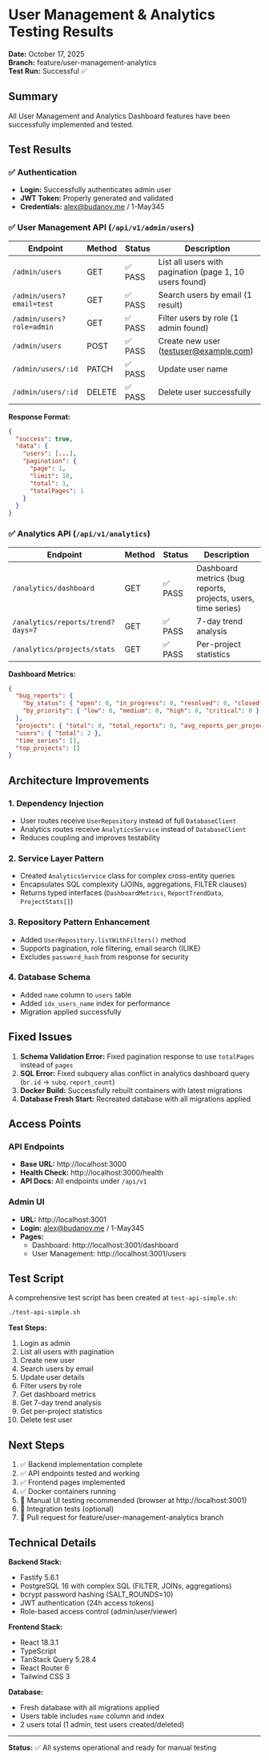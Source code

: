 # User Management & Analytics Testing Results

**Date:** October 17, 2025  
**Branch:** feature/user-management-analytics  
**Test Run:** Successful ✅

## Summary

All User Management and Analytics Dashboard features have been successfully implemented and tested.

## Test Results

### ✅ Authentication

- **Login:** Successfully authenticates admin user
- **JWT Token:** Properly generated and validated
- **Credentials:** alex@budanov.me / 1-May345

### ✅ User Management API (`/api/v1/admin/users`)

| Endpoint                  | Method | Status  | Description                                             |
| ------------------------- | ------ | ------- | ------------------------------------------------------- |
| `/admin/users`            | GET    | ✅ PASS | List all users with pagination (page 1, 10 users found) |
| `/admin/users?email=test` | GET    | ✅ PASS | Search users by email (1 result)                        |
| `/admin/users?role=admin` | GET    | ✅ PASS | Filter users by role (1 admin found)                    |
| `/admin/users`            | POST   | ✅ PASS | Create new user (testuser@example.com)                  |
| `/admin/users/:id`        | PATCH  | ✅ PASS | Update user name                                        |
| `/admin/users/:id`        | DELETE | ✅ PASS | Delete user successfully                                |

**Response Format:**

```json
{
  "success": true,
  "data": {
    "users": [...],
    "pagination": {
      "page": 1,
      "limit": 10,
      "total": 1,
      "totalPages": 1
    }
  }
}
```

### ✅ Analytics API (`/api/v1/analytics`)

| Endpoint                          | Method | Status  | Description                                                   |
| --------------------------------- | ------ | ------- | ------------------------------------------------------------- |
| `/analytics/dashboard`            | GET    | ✅ PASS | Dashboard metrics (bug reports, projects, users, time series) |
| `/analytics/reports/trend?days=7` | GET    | ✅ PASS | 7-day trend analysis                                          |
| `/analytics/projects/stats`       | GET    | ✅ PASS | Per-project statistics                                        |

**Dashboard Metrics:**

```json
{
  "bug_reports": {
    "by_status": { "open": 0, "in_progress": 0, "resolved": 0, "closed": 0, "total": 0 },
    "by_priority": { "low": 0, "medium": 0, "high": 0, "critical": 0 }
  },
  "projects": { "total": 0, "total_reports": 0, "avg_reports_per_project": 0 },
  "users": { "total": 2 },
  "time_series": [],
  "top_projects": []
}
```

## Architecture Improvements

### 1. **Dependency Injection**

- User routes receive `UserRepository` instead of full `DatabaseClient`
- Analytics routes receive `AnalyticsService` instead of `DatabaseClient`
- Reduces coupling and improves testability

### 2. **Service Layer Pattern**

- Created `AnalyticsService` class for complex cross-entity queries
- Encapsulates SQL complexity (JOINs, aggregations, FILTER clauses)
- Returns typed interfaces (`DashboardMetrics`, `ReportTrendData`, `ProjectStats[]`)

### 3. **Repository Pattern Enhancement**

- Added `UserRepository.listWithFilters()` method
- Supports pagination, role filtering, email search (ILIKE)
- Excludes `password_hash` from response for security

### 4. **Database Schema**

- Added `name` column to `users` table
- Added `idx_users_name` index for performance
- Migration applied successfully

## Fixed Issues

1. **Schema Validation Error:** Fixed pagination response to use `totalPages` instead of `pages`
2. **SQL Error:** Fixed subquery alias conflict in analytics dashboard query (`br.id` → `subq.report_count`)
3. **Docker Build:** Successfully rebuilt containers with latest migrations
4. **Database Fresh Start:** Recreated database with all migrations applied

## Access Points

### API Endpoints

- **Base URL:** http://localhost:3000
- **Health Check:** http://localhost:3000/health
- **API Docs:** All endpoints under `/api/v1`

### Admin UI

- **URL:** http://localhost:3001
- **Login:** alex@budanov.me / 1-May345
- **Pages:**
  - Dashboard: http://localhost:3001/dashboard
  - User Management: http://localhost:3001/users

## Test Script

A comprehensive test script has been created at `test-api-simple.sh`:

```bash
./test-api-simple.sh
```

**Test Steps:**

1. Login as admin
2. List all users with pagination
3. Create new user
4. Search users by email
5. Update user details
6. Filter users by role
7. Get dashboard metrics
8. Get 7-day trend analysis
9. Get per-project statistics
10. Delete test user

## Next Steps

1. ✅ Backend implementation complete
2. ✅ API endpoints tested and working
3. ✅ Frontend pages implemented
4. ✅ Docker containers running
5. 🔄 Manual UI testing recommended (browser at http://localhost:3001)
6. 🔄 Integration tests (optional)
7. 🔄 Pull request for feature/user-management-analytics branch

## Technical Details

**Backend Stack:**

- Fastify 5.6.1
- PostgreSQL 16 with complex SQL (FILTER, JOINs, aggregations)
- bcrypt password hashing (SALT_ROUNDS=10)
- JWT authentication (24h access tokens)
- Role-based access control (admin/user/viewer)

**Frontend Stack:**

- React 18.3.1
- TypeScript
- TanStack Query 5.28.4
- React Router 6
- Tailwind CSS 3

**Database:**

- Fresh database with all migrations applied
- Users table includes `name` column and index
- 2 users total (1 admin, test users created/deleted)

---

**Status:** ✅ All systems operational and ready for manual testing
